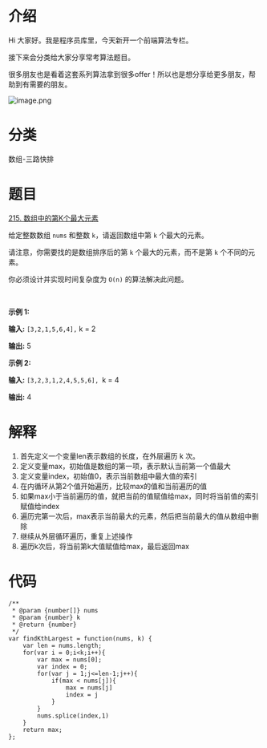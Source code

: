 
# 介绍

Hi 大家好。我是程序员库里，今天新开一个前端算法专栏。

  


接下来会分类给大家分享常考算法题目。

  


很多朋友也是看着这套系列算法拿到很多offer！所以也是想分享给更多朋友，帮助到有需要的朋友。

  


![image.png](https://p3-juejin.byteimg.com/tos-cn-i-k3u1fbpfcp/425fa6f66ff5457e9cc9aa24833d08bd~tplv-k3u1fbpfcp-jj-mark:0:0:0:0:q75.image#?w=505&h=300&s=23567&e=png&b=f5f5f5 "image.png")

  


# 分类

数组-三路快排

  


# 题目

[215. 数组中的第K个最大元素](https://leetcode.cn/problems/kth-largest-element-in-an-array/)

给定整数数组 `nums` 和整数 `k`，请返回数组中第 `k` 个最大的元素。

请注意，你需要找的是数组排序后的第 `k` 个最大的元素，而不是第 `k` 个不同的元素。

你必须设计并实现时间复杂度为 `O(n)` 的算法解决此问题。

 

**示例 1:**

**输入:** `[3,2,1,5,6,4],` k = 2

**输出:** 5

  


**示例 2:**

**输入:** ` [3,2,3,1,2,4,5,5,6],  `k = 4

**输出:** 4

  


  


# 解释

1.  首先定义一个变量len表示数组的长度，在外层遍历 k 次。
1.  定义变量max，初始值是数组的第一项，表示默认当前第一个值最大
1.  定义变量index，初始值0，表示当前数组中最大值的索引
1.  在内循环从第2个值开始遍历，比较max的值和当前遍历的值
1.  如果max小于当前遍历的值，就把当前的值赋值给max，同时将当前值的索引赋值给index
1.  遍历完第一次后，max表示当前最大的元素，然后把当前最大的值从数组中删除
1.  继续从外层循环遍历，重复上述操作
1.  遍历k次后，将当前第k大值赋值给max，最后返回max

  


# 代码

```
/**
 * @param {number[]} nums
 * @param {number} k
 * @return {number}
 */
var findKthLargest = function(nums, k) {
    var len = nums.length;
    for(var i = 0;i<k;i++){
        var max = nums[0];
        var index = 0;
        for(var j = 1;j<=len-1;j++){
            if(max < nums[j]){
                max = nums[j]
                index = j
            }
        }
        nums.splice(index,1)
    }
    return max;
};
```
